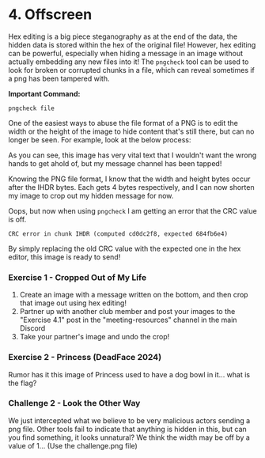 # 4. Offscreen
Hex editing is a big piece steganography as at the end of the data, the hidden data is stored within the hex of the original file! However, hex editing can be powerful, especially when hiding a message in an image without actually embedding any new files into it! The `pngcheck` tool can be used to look for broken or corrupted chunks in a file, which can reveal sometimes if a png has been tampered with.

**Important Command:**

`pngcheck file`

One of the easiest ways to abuse the file format of a PNG is to edit the width or the height of the image to hide content that's still there, but can no longer be seen. For example, look at the below process:

As you can see, this image has very vital text that I wouldn't want the wrong hands to get ahold of, but my message channel has been tapped!

Knowing the PNG file format, I know that the width and height bytes occur after the IHDR bytes. Each gets 4 bytes respectively, and I can now shorten my image to crop out my hidden message for now. 

Oops, but now when using `pngcheck` I am getting an error that the CRC value is off. 

`CRC error in chunk IHDR (computed cd0dc2f8, expected 684fb6e4)`

By simply replacing the old CRC value with the expected one in the hex editor, this image is ready to send! 

### Exercise 1 - Cropped Out of My Life
1. Create an image with a message written on the bottom, and then crop that image out using hex editing! 
2. Partner up with another club member and post your images to the "Exercise 4.1" post in the "meeting-resources" channel in the main Discord
3. Take your partner's image and undo the crop!

### Exercise 2 - Princess (DeadFace 2024)
Rumor has it this image of Princess used to have a dog bowl in it... what is the flag?

### Challenge 2 - Look the Other Way
We just intercepted what we believe to be very malicious actors sending a png file. Other tools fail to indicate that anything is hidden in this, but can you find something, it looks unnatural? We think the width may be off by a value of 1... (Use the challenge.png file)
